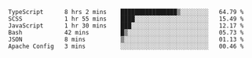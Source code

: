 <!--START_SECTION:waka-->

```text
TypeScript      8 hrs 2 mins    ████████████████▒░░░░░░░░   64.79 %
SCSS            1 hr 55 mins    ████░░░░░░░░░░░░░░░░░░░░░   15.49 %
JavaScript      1 hr 30 mins    ███░░░░░░░░░░░░░░░░░░░░░░   12.17 %
Bash            42 mins         █▒░░░░░░░░░░░░░░░░░░░░░░░   05.73 %
JSON            8 mins          ▒░░░░░░░░░░░░░░░░░░░░░░░░   01.13 %
Apache Config   3 mins          ░░░░░░░░░░░░░░░░░░░░░░░░░   00.46 %
```

<!--END_SECTION:waka-->


<!--
**Leorio21/Leorio21** is a ✨ _special_ ✨ repository because its `README.md` (this file) appears on your GitHub profile.

Here are some ideas to get you started:

- 🔭 I’m currently working on ...
- 🌱 I’m currently learning ...
- 👯 I’m looking to collaborate on ...
- 🤔 I’m looking for help with ...
- 💬 Ask me about ...
- 📫 How to reach me: ...
- 😄 Pronouns: ...
- ⚡ Fun fact: ...
-->
